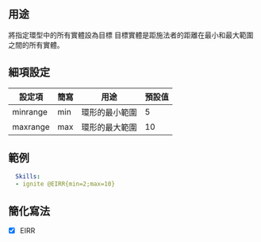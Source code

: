 ## 用途
將指定環型中的所有實體設為目標
目標實體是距施法者的距離在最小和最大範圍之間的所有實體。


## 細項設定
| 設定項 | 簡寫   | 用途                      | 預設值 |
|-----------|-----------|----------------------------------------------------------------------|---------|
| minrange  | min       | 環形的最小範圍    | 5       |
| maxrange  | max       | 環形的最大範圍    | 10      |



## 範例
```yaml
  Skills:
  - ignite @EIRR{min=2;max=10}
```


## 簡化寫法
- [x] EIRR